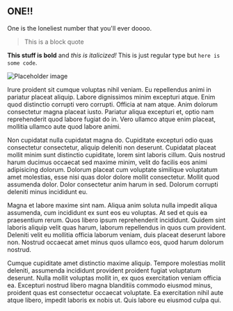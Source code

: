 ## ONE!!

One is the loneliest number that you'll ever doooo.

> This is a block quote

**This stuff is bold** and *this is italicized!* This is just regular type but `here is some code`.

![Placeholder image](https://placehold.it/500x300)

Irure proident sit cumque voluptas nihil veniam. Eu repellendus animi in pariatur placeat aliquip. Labore dignissimos minim excepturi atque. Enim quod distinctio corrupti vero corrupti. Officia at nam atque. Anim dolorum consectetur magna placeat iusto. Pariatur aliqua excepturi et, optio nam reprehenderit quod labore fugiat do in. Vero ullamco atque enim placeat, mollitia ullamco aute quod labore animi.

Non cupidatat nulla cupidatat magna do. Cupiditate excepturi odio quas consectetur consectetur, aliquip deleniti non deserunt. Cupidatat placeat mollit minim sunt distinctio cupiditate, lorem sint laboris cillum. Quis nostrud harum ducimus occaecat sed maxime minim, velit do facilis eos animi adipisicing dolorum. Dolorum placeat cum voluptate similique voluptatum amet molestias, esse nisi quas dolor dolore mollit consectetur. Mollit quod assumenda dolor. Dolor consectetur anim harum in sed. Dolorum corrupti deleniti minus incididunt eu.

Magna et labore maxime sint nam. Aliqua anim soluta nulla impedit aliqua assumenda, cum incididunt ex sunt eos eu voluptas. At sed et quis ea praesentium rerum. Quos libero ipsum reprehenderit incididunt. Quidem sint laboris aliquip velit quas harum, laborum repellendus in quos cum provident. Deleniti velit eu mollitia officia laborum veniam, duis placeat deserunt labore non. Nostrud occaecat amet minus quos ullamco eos, quod harum dolorum nostrud.

Cumque cupiditate amet distinctio maxime aliquip. Tempore molestias mollit deleniti, assumenda incididunt provident proident fugiat voluptatum deserunt. Nulla mollit voluptas mollit in, ex quos exercitation veniam officia ea. Excepturi nostrud libero magna blanditiis commodo eiusmod minus, proident quas est consectetur occaecat voluptate. Ea exercitation nihil aute atque libero, impedit laboris ex nobis ut. Quis labore eu eiusmod culpa qui.
